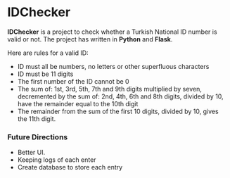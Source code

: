 # IDChecker

**IDChecker** is a project to check whether a Turkish National ID number is valid or not. The project has written in **Python** and **Flask**.

Here are rules for a valid ID:
- ID must all be numbers, no letters or other superfluous characters
- ID must be 11 digits
- The first number of the ID cannot be 0
- The sum of: 1st, 3rd, 5th, 7th and 9th digits multiplied by seven, 
decremented by the sum of: 2nd, 4th, 6th and 8th digits, divided by 10, have the remainder equal to the 10th digit
- The remainder from the sum of the first 10 digits, divided by 10, gives the 11th digit.

### Future Directions
- Better UI.
- Keeping logs of each enter
- Create database to store each entry

